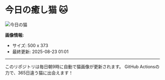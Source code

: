 # 今日の癒し猫 🐱

![今日の猫](https://cdn2.thecatapi.com/images/6sm.jpg)

**画像情報:**
- サイズ: 500 x 373
- 最終更新: 2025-08-23 01:01

---

このリポジトリは毎日朝9時に自動で猫画像が更新されます。
GitHub Actionsの力で、365日違う猫に出会えます！
